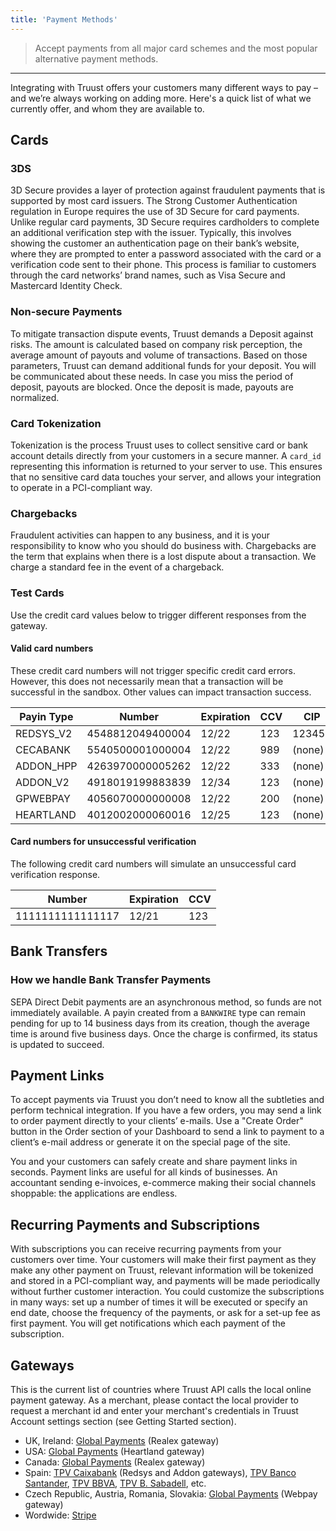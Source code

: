 ```yaml
---
title: 'Payment Methods'
---
```


> Accept payments from all major card schemes and the most popular alternative payment methods.

---

Integrating with Truust offers your customers many different ways to pay – and we’re always working on adding more. Here's a quick list of what we currently offer, and whom they are available to.

## Cards

### 3DS

3D Secure provides a layer of protection against fraudulent payments that is supported by most card issuers. The Strong Customer Authentication regulation in Europe requires the use of 3D Secure for card payments. Unlike regular card payments, 3D Secure requires cardholders to complete an additional verification step with the issuer. Typically, this involves showing the customer an authentication page on their bank’s website, where they are prompted to enter a password associated with the card or a verification code sent to their phone. This process is familiar to customers through the card networks’ brand names, such as Visa Secure and Mastercard Identity Check.

### Non-secure Payments

To mitigate transaction dispute events, Truust demands a Deposit against risks. The amount is calculated based on company risk perception, the average amount of payouts and volume of transactions. Based on those parameters, Truust can demand additional funds for your deposit. You will be communicated about these needs. In case you miss the period of deposit, payouts are blocked. Once the deposit is made, payouts are normalized.

### Card Tokenization

Tokenization is the process Truust uses to collect sensitive card or bank account details directly from your customers in a secure manner. A `card_id` representing this information is returned to your server to use. This ensures that no sensitive card data touches your server, and allows your integration to operate in a PCI-compliant way.

### Chargebacks

Fraudulent activities can happen to any business, and it is your responsibility to know who you should do business with. Chargebacks are the term that explains when there is a lost dispute about a transaction. We charge a standard fee in the event of a chargeback.

### Test Cards

Use the credit card values below to trigger different responses from the gateway.

#### Valid card numbers

These credit card numbers will not trigger specific credit card errors. However, this does not necessarily mean that a transaction will be successful in the sandbox. Other values can impact transaction success.

| Payin Type | Number           | Expiration | CCV | CIP    |
| ---------- | ---------------- | ---------- | --- | ------ |
| REDSYS_V2  | 4548812049400004 | 12/22      | 123 | 123456 |
| CECABANK   | 5540500001000004 | 12/22      | 989 | (none) |
| ADDON_HPP  | 4263970000005262 | 12/22      | 333 | (none) |
| ADDON_V2   | 4918019199883839 | 12/34      | 123 | (none) |
| GPWEBPAY   | 4056070000000008 | 12/22      | 200 | (none) |
| HEARTLAND  | 4012002000060016 | 12/25      | 123 | (none) |

#### Card numbers for unsuccessful verification

The following credit card numbers will simulate an unsuccessful card verification response.

| Number           | Expiration | CCV |
| ---------------- | ---------- | --- |
| 1111111111111117 | 12/21      | 123 |

## Bank Transfers

### How we handle Bank Transfer Payments

SEPA Direct Debit payments are an asynchronous method, so funds are not immediately available. A payin created from a `BANKWIRE` type can remain pending for up to 14 business days from its creation, though the average time is around five business days. Once the charge is confirmed, its status is updated to succeed.

## Payment Links

To accept payments via Truust you don’t need to know all the subtleties and perform technical integration. If you have a few orders, you may send a link to order payment directly to your clients’ e-mails. Use a "Create Order" button in the Order section of your Dashboard to send a link to payment to a client’s e-mail address or generate it on the special page of the site.

You and your customers can safely create and share payment links in seconds. Payment links are useful for all kinds of businesses. An accountant sending e-invoices, e-commerce making their social channels shoppable: the applications are endless.

## Recurring Payments and Subscriptions

With subscriptions you can receive recurring payments from your customers over time. Your customers will make their first payment as they make any other payment on Truust, relevant information will be tokenized and stored in a PCI-compliant way, and payments will be made periodically without further customer interaction. You could customize the subscriptions in many ways: set up a number of times it will be executed or specify an end date, choose the frequency of the payments, or ask for a set-up fee as first payment. You will get notifications which each payment of the subscription.

## Gateways

This is the current list of countries where Truust API calls the local online payment gateway. As a merchant, please contact the local provider to request a merchant id and enter your merchant's credentials in Truust Account settings section (see Getting Started section).

- UK, Ireland: [Global Payments](https://www.globalpaymentsinc.com/en-gb/accept-payments/online) (Realex gateway)
- USA: [Global Payments](https://www.heartlandpaymentsystems.com/products/payment/online-payments) (Heartland gateway)
- Canada: [Global Payments](https://www.globalpaymentsinc.com/en-ca) (Realex gateway)
- Spain: [TPV Caixabank](https://www.comerciaglobalpayments.com/index_es.html) (Redsys and Addon gateways), [TPV Banco Santander](https://www.bancosantander.es/en/empresas/cobros-pagos/cobros/tpv/tpv-virtual), [TPV BBVA](https://www.bbva.es/empresas/productos/tpv/tpv-virtual.html), [TPV B. Sabadell](https://www.bancsabadell.com/cs/Satellite/SabAtl/TPV-Virtual/1191332200922/es/), etc.
- Czech Republic, Austria, Romania, Slovakia: [Global Payments](https://www.globalpaymentsinc.com/en-cz) (Webpay gateway)
- Wordwide: [Stripe](https://stripe.com/)
